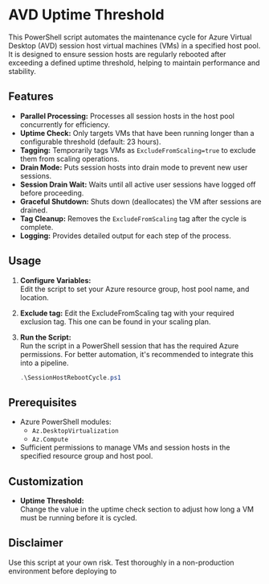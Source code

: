 # AVD Uptime Threshold

This PowerShell script automates the maintenance cycle for Azure Virtual Desktop (AVD) session host virtual machines (VMs) in a specified host pool. It is designed to ensure session hosts are regularly rebooted after exceeding a defined uptime threshold, helping to maintain performance and stability.

## Features

- **Parallel Processing:** Processes all session hosts in the host pool concurrently for efficiency.
- **Uptime Check:** Only targets VMs that have been running longer than a configurable threshold (default: 23 hours).
- **Tagging:** Temporarily tags VMs as `ExcludeFromScaling=true` to exclude them from scaling operations.
- **Drain Mode:** Puts session hosts into drain mode to prevent new user sessions.
- **Session Drain Wait:** Waits until all active user sessions have logged off before proceeding.
- **Graceful Shutdown:** Shuts down (deallocates) the VM after sessions are drained.
- **Tag Cleanup:** Removes the `ExcludeFromScaling` tag after the cycle is complete.
- **Logging:** Provides detailed output for each step of the process.

## Usage

1. **Configure Variables:**  
   Edit the script to set your Azure resource group, host pool name, and location.

2. **Exclude tag:**
   Edit the ExcludeFromScaling tag with your required exclusion tag. This one can be found in your scaling plan.
   
3. **Run the Script:**  
   Run the script in a PowerShell session that has the required Azure permissions. For better automation, it's recommended to integrate this into a pipeline.

   ```powershell
   .\SessionHostRebootCycle.ps1
   ```

## Prerequisites

- Azure PowerShell modules:  
  - `Az.DesktopVirtualization`
  - `Az.Compute`
- Sufficient permissions to manage VMs and session hosts in the specified resource group and host pool.

## Customization

- **Uptime Threshold:**  
  Change the value in the uptime check section to adjust how long a VM must be running before it is cycled.

## Disclaimer

Use this script at your own risk. Test thoroughly in a non-production environment before deploying to
